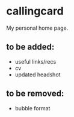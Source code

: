 callingcard
===========

My personal home page.

## to be added:
- useful links/recs
- cv
- updated headshot

## to be removed:
- bubble format